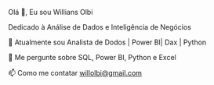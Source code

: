 Olá 👋, Eu sou Willians Olbi

Dedicado à Análise de Dados e Inteligência de Negócios

🌱 Atualmente sou Analista de Dodos | Power BI| Dax | Python

💬 Me pergunte sobre SQL, Power BI, Python e Excel

📫 Como me contatar willolbi@gmail.com
